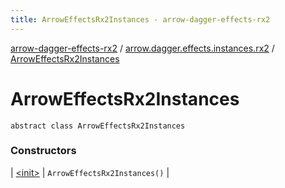```yaml
---
title: ArrowEffectsRx2Instances - arrow-dagger-effects-rx2
---
```


[arrow-dagger-effects-rx2](../../index.html) / [arrow.dagger.effects.instances.rx2](../index.html) / [ArrowEffectsRx2Instances](./index.html)

# ArrowEffectsRx2Instances

`abstract class ArrowEffectsRx2Instances`

### Constructors

| [&lt;init&gt;](-init-.html) | `ArrowEffectsRx2Instances()` |

